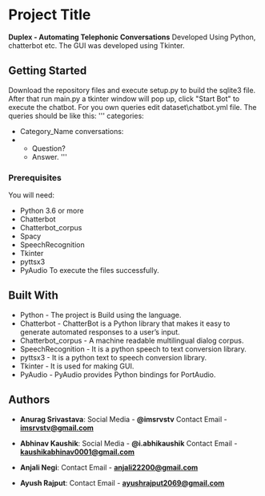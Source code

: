 # Project Title

**Duplex - Automating Telephonic Conversations** 
Developed Using Python, chatterbot etc.
The GUI was developed using Tkinter.

## Getting Started

Download the repository files and execute setup.py to build the sqlite3 file. After that run main.py a tkinter window will pop up, click "Start Bot" to execute the chatbot.
For you own queries edit dataset\chatbot.yml file.
The queries should be like this:
'''
categories:
- Category_Name
conversations:
- - Question?
  - Answer.
'''
### Prerequisites

You will need:
* Python 3.6 or more
* Chatterbot
* Chatterbot_corpus
* Spacy
* SpeechRecognition
* Tkinter
* pyttsx3
* PyAudio
To execute the files successfully.

## Built With

* Python - The project is Build using the language.
* Chatterbot - ChatterBot is a Python library that makes it easy to generate automated responses to a user’s input.
* Chatterbot_corpus - A machine readable multilingual dialog corpus.
* SpeechRecognition - It is a python speech to text conversion library.
* pyttsx3 - It is a python text to speech conversion library.
* Tkinter - It is used for making GUI.
* PyAudio - PyAudio provides Python bindings for PortAudio.

## Authors

* **Anurag Srivastava**:
Social Media - **@imsrvstv**
Contact Email - **imsrvstv@gmail.com**

* **Abhinav Kaushik**:
Social Media - **@i.abhikaushik**
Contact Email - **kaushikabhinav0001@gmail.com**

* **Anjali Negi**:
Contact Email - **anjali22200@gmail.com**

* **Ayush Rajput**:
Contact Email - **ayushrajput2069@gmail.com**
